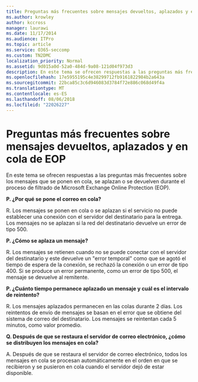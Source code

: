 ```yaml
---
title: Preguntas más frecuentes sobre mensajes devueltos, aplazados y en cola de EOP
ms.author: krowley
author: kccross
manager: laurawi
ms.date: 11/17/2014
ms.audience: ITPro
ms.topic: article
ms.service: O365-seccomp
ms.custom: TN2DMC
localization_priority: Normal
ms.assetid: 9d015a0d-52a0-484d-9a08-121d04f973d3
description: En este tema se ofrecen respuestas a las preguntas más frecuentes sobre los mensajes que se ponen en cola, se aplazan o se devuelven durante el proceso de filtrado de Microsoft Exchange Online Protection (EOP).
ms.openlocfilehash: 17e5955195c4e38299712fb9161822984b2a643a
ms.sourcegitcommit: 22bca85c3c6d946083d3784f72e886c068d49f4a
ms.translationtype: MT
ms.contentlocale: es-ES
ms.lasthandoff: 08/06/2018
ms.locfileid: "22026227"
---
```

# <a name="eop-queued-deferred-and-bounced-messages-faq"></a>Preguntas más frecuentes sobre mensajes devueltos, aplazados y en cola de EOP

En este tema se ofrecen respuestas a las preguntas más frecuentes sobre los mensajes que se ponen en cola, se aplazan o se devuelven durante el proceso de filtrado de Microsoft Exchange Online Protection (EOP).
  
 **P. ¿Por qué se pone el correo en cola?**
  
R. Los mensajes se ponen en cola o se aplazan si el servicio no puede establecer una conexión con el servidor del destinatario para la entrega. Los mensajes no se aplazan si la red del destinatario devuelve un error de tipo 500.
  
 **P. ¿Cómo se aplaza un mensaje?**
  
R. Los mensajes se retienen cuando no se puede conectar con el servidor del destinatario y este devuelve un "error temporal" como que se agotó el tiempo de espera de la conexión, se rechazó la conexión o un error de tipo 400. Si se produce un error permanente, como un error de tipo 500, el mensaje se devuelve al remitente.
  
 **P. ¿Cuánto tiempo permanece aplazado un mensaje y cuál es el intervalo de reintento?**
  
R. Los mensajes aplazados permanecen en las colas durante 2 días. Los reintentos de envío de mensajes se basan en el error que se obtiene del sistema de correo del destinatario. Los mensajes se reintentan cada 5 minutos, como valor promedio.
  
 **Q. Después de que se restaura el servidor de correo electrónico, ¿cómo se distribuyen los mensajes en cola?**
  
A. Después de que se restaura el servidor de correo electrónico, todos los mensajes en cola se procesan automáticamente en el orden en que se recibieron y se pusieron en cola cuando el servidor dejó de estar disponible. 
  

